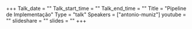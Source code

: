 +++
Talk_date = ""
Talk_start_time = ""
Talk_end_time = ""
Title = "Pipeline de Implementação"
Type = "talk"
Speakers = ["antonio-muniz"]
youtube = ""
slideshare = ""
slides = ""
+++


